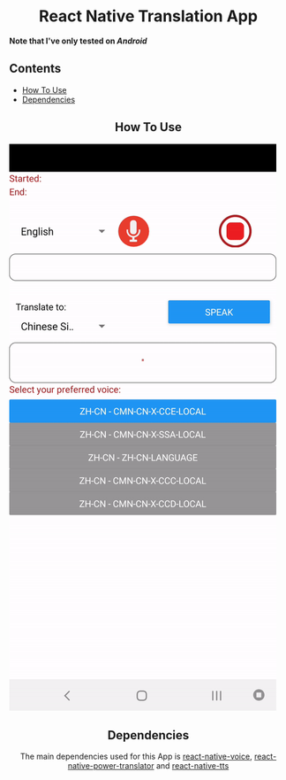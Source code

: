 <h1 align="center">React Native Translation App</h1>

**Note that I've only tested on _Android_**


## Contents

- [How To Use](#-how)
- [Dependencies](#-dependencies)

<h2 align="center">How To Use</h2>

![alt text](img/mygif.gif)

<h2 align="center">Dependencies</h2>
<p align="center">The main dependencies used for this App is <a href="https://github.com/react-native-community/react-native-voice">react-native-voice</a>, <a href="https://github.com/danialkalbasi/react-native-power-translator">react-native-power-translator</a> and <a href="https://github.com/ak1394/react-native-tts">react-native-tts</a></p>
